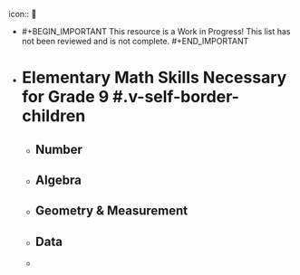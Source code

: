 icon:: 📃

- #+BEGIN_IMPORTANT
  This resource is a Work in Progress! This list has not been reviewed and is not complete.
  #+END_IMPORTANT
- # Elementary Math Skills Necessary for Grade 9 #.v-self-border-children
	- ## Number
	- ## Algebra
	- ## Geometry & Measurement
	- ## Data
	-